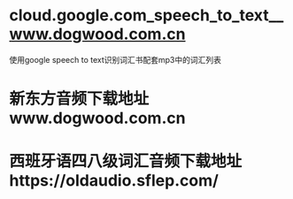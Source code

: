 # cloud.google.com_speech_to_text__www.dogwood.com.cn
使用google speech to text识别词汇书配套mp3中的词汇列表

# 新东方音频下载地址www.dogwood.com.cn

# 西班牙语四八级词汇音频下载地址https://oldaudio.sflep.com/
